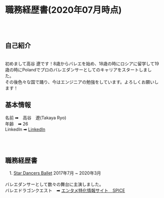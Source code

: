 # 職務経歴書(2020年07月時点)

<br>
<br>

## 自己紹介
<br>
初めまして高谷 遼です！8歳からバレエを始め、18歳の時にロシアに留学して19歳の時にPolandでプロのバレエダンサーとしてのキャリアをスタートしました。<br>
その後色々な国で踊り、今はエンジニアの勉強をしています。よろしくお願いします！

## 基本情報

名前 ➡︎　高谷　遼(Takaya Ryo)
<br>
年齢　➡︎ 26
<br>
LinkedIn ➡︎ [LinkedIn](https://www.linkedin.com/in/ryotakaya/)

<br>
<br>

## 職務経歴書
　1. [Star Dancers Ballet](https://www.sdballet.com/) 2017年7月 ~ 2020年3月
 <br>
 <br>
 バレエダンサーとして数々の舞台に主演しました。
 <br>
 バレエドラゴンクエスト　➡︎ [エンタメ特化情報サイト　SPICE](https://spice.eplus.jp/articles/185833)
